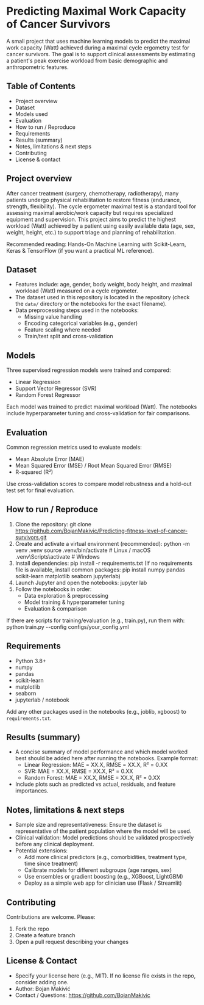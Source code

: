 # Predicting Maximal Work Capacity of Cancer Survivors

A small project that uses machine learning models to predict the maximal work capacity (Watt) achieved during a maximal cycle ergometry test for cancer survivors. The goal is to support clinical assessments by estimating a patient's peak exercise workload from basic demographic and anthropometric features.

## Table of Contents
- Project overview
- Dataset
- Models used
- Evaluation
- How to run / Reproduce
- Requirements
- Results (summary)
- Notes, limitations & next steps
- Contributing
- License & contact

## Project overview
After cancer treatment (surgery, chemotherapy, radiotherapy), many patients undergo physical rehabilitation to restore fitness (endurance, strength, flexibility). The cycle ergometer maximal test is a standard tool for assessing maximal aerobic/work capacity but requires specialized equipment and supervision. This project aims to predict the highest workload (Watt) achieved by a patient using easily available data (age, sex, weight, height, etc.) to support triage and planning of rehabilitation.

Recommended reading: Hands-On Machine Learning with Scikit-Learn, Keras & TensorFlow (if you want a practical ML reference).

## Dataset
- Features include: age, gender, body weight, body height, and maximal workload (Watt) measured on a cycle ergometer.
- The dataset used in this repository is located in the repository (check the `data/` directory or the notebooks for the exact filename).
- Data preprocessing steps used in the notebooks:
  - Missing value handling
  - Encoding categorical variables (e.g., gender)
  - Feature scaling where needed
  - Train/test split and cross-validation

## Models
Three supervised regression models were trained and compared:
- Linear Regression
- Support Vector Regressor (SVR)
- Random Forest Regressor

Each model was trained to predict maximal workload (Watt). The notebooks include hyperparameter tuning and cross-validation for fair comparisons.

## Evaluation
Common regression metrics used to evaluate models:
- Mean Absolute Error (MAE)
- Mean Squared Error (MSE) / Root Mean Squared Error (RMSE)
- R-squared (R²)

Use cross-validation scores to compare model robustness and a hold-out test set for final evaluation.

## How to run / Reproduce
1. Clone the repository:
   git clone https://github.com/BojanMakivic/Predicting-fitness-level-of-cancer-survivors.git
2. Create and activate a virtual environment (recommended):
   python -m venv .venv
   source .venv/bin/activate  # Linux / macOS
   .venv\Scripts\activate     # Windows
3. Install dependencies:
   pip install -r requirements.txt
   (If no requirements file is available, install common packages:
    pip install numpy pandas scikit-learn matplotlib seaborn jupyterlab)
4. Launch Jupyter and open the notebooks:
   jupyter lab
5. Follow the notebooks in order:
   - Data exploration & preprocessing
   - Model training & hyperparameter tuning
   - Evaluation & comparison

If there are scripts for training/evaluation (e.g., train.py), run them with:
   python train.py --config configs/your_config.yml

## Requirements
- Python 3.8+
- numpy
- pandas
- scikit-learn
- matplotlib
- seaborn
- jupyterlab / notebook

Add any other packages used in the notebooks (e.g., joblib, xgboost) to `requirements.txt`.

## Results (summary)
- A concise summary of model performance and which model worked best should be added here after running the notebooks. Example format:
  - Linear Regression: MAE = XX.X, RMSE = XX.X, R² = 0.XX
  - SVR: MAE = XX.X, RMSE = XX.X, R² = 0.XX
  - Random Forest: MAE = XX.X, RMSE = XX.X, R² = 0.XX
- Include plots such as predicted vs actual, residuals, and feature importances.

## Notes, limitations & next steps
- Sample size and representativeness: Ensure the dataset is representative of the patient population where the model will be used.
- Clinical validation: Model predictions should be validated prospectively before any clinical deployment.
- Potential extensions:
  - Add more clinical predictors (e.g., comorbidities, treatment type, time since treatment)
  - Calibrate models for different subgroups (age ranges, sex)
  - Use ensembles or gradient boosting (e.g., XGBoost, LightGBM)
  - Deploy as a simple web app for clinician use (Flask / Streamlit)

## Contributing
Contributions are welcome. Please:
1. Fork the repo
2. Create a feature branch
3. Open a pull request describing your changes

## License & Contact
- Specify your license here (e.g., MIT). If no license file exists in the repo, consider adding one.
- Author: Bojan Makivić
- Contact / Questions: https://github.com/BojanMakivic
